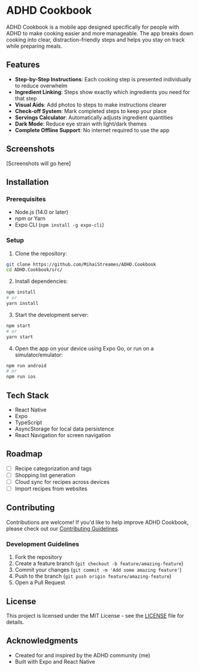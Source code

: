 # ADHD Cookbook

ADHD Cookbook is a mobile app designed specifically for people with ADHD to make cooking easier and more manageable. The
app breaks down cooking into clear, distraction-friendly steps and helps you stay on track while preparing meals.

## Features

- **Step-by-Step Instructions**: Each cooking step is presented individually to reduce overwhelm
- **Ingredient Linking**: Steps show exactly which ingredients you need for that step
- **Visual Aids**: Add photos to steps to make instructions clearer
- **Check-off System**: Mark completed steps to keep your place
- **Servings Calculator**: Automatically adjusts ingredient quantities
- **Dark Mode**: Reduce eye strain with light/dark themes
- **Complete Offline Support**: No internet required to use the app

## Screenshots

[Screenshots will go here]

## Installation

### Prerequisites

- Node.js (14.0 or later)
- npm or Yarn
- Expo CLI (`npm install -g expo-cli`)

### Setup

1. Clone the repository:

```bash
git clone https://github.com/MihaiStreames/ADHD.Cookbook
cd ADHD.Cookbook/src/
```

2. Install dependencies:

```bash
npm install
# or
yarn install
```

3. Start the development server:

```bash
npm start
# or
yarn start
```

4. Open the app on your device using Expo Go, or run on a simulator/emulator:

```bash
npm run android
# or
npm run ios
```

## Tech Stack

- React Native
- Expo
- TypeScript
- AsyncStorage for local data persistence
- React Navigation for screen navigation

## Roadmap

- [ ] Recipe categorization and tags
- [ ] Shopping list generation
- [ ] Cloud sync for recipes across devices
- [ ] Import recipes from websites

## Contributing

Contributions are welcome! If you'd like to help improve ADHD Cookbook, please check out
our [Contributing Guidelines](CONTRIBUTING.md).

### Development Guidelines

1. Fork the repository
2. Create a feature branch (`git checkout -b feature/amazing-feature`)
3. Commit your changes (`git commit -m 'Add some amazing feature'`)
4. Push to the branch (`git push origin feature/amazing-feature`)
5. Open a Pull Request

## License

This project is licensed under the MIT License - see the [LICENSE](LICENSE) file for details.

## Acknowledgments

- Created for and inspired by the ADHD community (me)
- Built with Expo and React Native